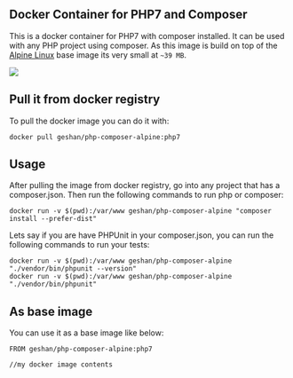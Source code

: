## Docker Container for PHP7 and Composer

This is a docker container for PHP7 with composer installed. It can be used with
any PHP project using composer. As this image is build on top of the
[Alpine Linux](http://www.alpinelinux.org/) base image its very small at `~39 MB`.

[![](https://badge.imagelayers.io/geshan/php-composer-alpine:php7.svg)](https://imagelayers.io/?images=geshan/php-composer-alpine:php7 'Get your own badge on imagelayers.io')

## Pull it from docker registry

To pull the docker image you can do it with:

```
docker pull geshan/php-composer-alpine:php7
```

## Usage

After pulling the image from docker registry, go into any project that has a composer.json.
Then run the following commands to run php or composer:

```
docker run -v $(pwd):/var/www geshan/php-composer-alpine "composer install --prefer-dist"
```
Lets say if you are have PHPUnit in your composer.json, you can run the following commands
to run your tests:

```
docker run -v $(pwd):/var/www geshan/php-composer-alpine "./vendor/bin/phpunit --version"
docker run -v $(pwd):/var/www geshan/php-composer-alpine "./vendor/bin/phpunit"
```

## As base image

You can use it as a base image like below:

```
FROM geshan/php-composer-alpine:php7

//my docker image contents
```
